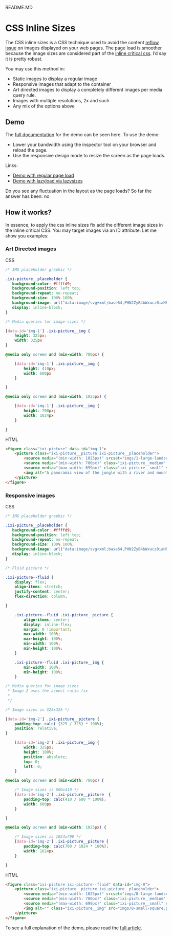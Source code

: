 README.MD

# CSS Inline Sizes

The CSS inline sizes is a CSS technique used to avoid the content [reflow issue](https://www.google.com/search?q=content+reflow+issue) on images displayed on your web pages. The page load is smoother because the image sizes are considered part of the [inline critical css](https://www.google.com/search?q=inline+critical+css). I’d say it is pretty robust. 

You may use this method in: 

- Static images to display a regular image
- Responsive images that adapt to the container
- Art directed images to display a completely different images per media query rule.  
- Images with multiple resolutions, 2x and such
- Any mix of the options above

## Demo

The [full documentation](https://pages.github.com/) for the demo can be seen here. To use the demo: 

- Lower your bandwidth using the inspector tool on your browser and reload the page. 
- Use the responsive design mode to resize the screen as the page loads. 

Links: 
- [Demo with regular page load](https://alberto-torres.github.io/css-inline-sizes/images.html)
- [Demo with lazyload via lazysizes](https://alberto-torres.github.io/css-inline-sizes/images-lazyload.html)

Do you see any fluctuation in the layout as the page loads? So far the answer has been: no

## How it works? 

In essence, to apply the css inline sizes fix add the different image sizes in the inline critical CSS. You may target images via an ID attribute.  Let me show you examples:

### Art Directed images

CSS

```css
/* IMG placeholder graphic */

.ixi-picture__placeholder {   
   background-color: #ffffd9; 
   background-position: left top;
   background-repeat: no-repeat; 
   background-size: 100% 100%;
   background-image: url("data:image/svg+xml;base64,PHN2ZyB4bWxucz0iaHR0cDovL3d3dy53My5vcmcvMjAwMC9zdmciIHZpZXdCb3g9IjAgMCAxNjMuMzkgMjM4LjI1Ij48ZGVmcz48c3R5bGU+LmF7ZmlsbDojZmZmO308L3N0eWxlPjwvZGVmcz48cGF0aCBjbGFzcz0iYSIgZD0iTTE1OSwyMzguMjUsMCwwSDguNjdMMTYzLjM5LDIzOC4yNVoiLz48L3N2Zz4=");
   display: inline-block;
}

/* Media queries for image sizes */

[data-id='img-1'] .ixi-picture__img {
	height: 325px;
	width: 325px 
}

@media only screen and (min-width: 700px) {

	[data-id='img-1'] .ixi-picture__img {
		height: 410px;
		width: 600px 
	}

}

@media only screen and (min-width: 1025px) {

	[data-id='img-1'] .ixi-picture__img {
		height: 700px;
		width: 1024px 
	}

}
```

HTML
```html
<figure class="ixi-picture" data-id="img-1">
	<picture class="ixi-picture__picture ixi-picture__placeholder">
		<source media="(min-width: 1025px)" srcset="imgs/1-large-landscape.png, imgs/1-large-landscape@2x.png 2x">
		<source media="(min-width: 700px)" class="ixi-picture__medium" srcset="imgs/1-medium-landscape.png, imgs/1-medium-landscape@2x.png 2x">
		<source media="(max-width: 699px)" class="ixi-picture__small" srcset="imgs/1-small-square.png, imgs/1-small-square@2x.png 2x">
		<img alt="A panoramic view of the jungle with a river and mountains" class="ixi-picture__img" src="imgs/1-small-square.png">
	</picture>
</figure>
```

### Responsive images

CSS
```css
/* IMG placeholder graphic */

.ixi-picture__placeholder {   
   background-color: #ffffd9; 
   background-position: left top;
   background-repeat: no-repeat; 
   background-size: 100% 100%;
   background-image: url("data:image/svg+xml;base64,PHN2ZyB4bWxucz0iaHR0cDovL3d3dy53My5vcmcvMjAwMC9zdmciIHZpZXdCb3g9IjAgMCAxNjMuMzkgMjM4LjI1Ij48ZGVmcz48c3R5bGU+LmF7ZmlsbDojZmZmO308L3N0eWxlPjwvZGVmcz48cGF0aCBjbGFzcz0iYSIgZD0iTTE1OSwyMzguMjUsMCwwSDguNjdMMTYzLjM5LDIzOC4yNVoiLz48L3N2Zz4=");
   display: inline-block;
}

/* Fluid picture */

.ixi-picture--fluid { 
	display: flex;
	align-items: stretch;
	justify-content: center;
	flex-direction: column;

}

	.ixi-picture--fluid .ixi-picture__picture {
		align-items: center;
		display: inline-flex;
		margin: 0 !important;
		max-width: 100%;
		max-height: 100%;
		min-width: 100%;
		min-height: 100%;
	}

	.ixi-picture--fluid .ixi-picture__img {
		min-width: 100%;
		min-height: 100%;
	}

/* Media queries for image sizes 
 * Image 2 uses the aspect ratio fix
 * 
 */

/* Image sizes is 325x325 */

[data-id='img-2'] .ixi-picture__picture {
	padding-top: calc( (325 / 325) * 100%);
	position: relative;
}

	[data-id='img-2'] .ixi-picture__img {
		width: 325px;
		height: 100%;
		position: absolute;
		top: 0;
		left: 0;
	}

@media only screen and (min-width: 700px) {

	/* Image sizes is 600x410 */
	[data-id='img-2'] .ixi-picture__picture  {
		padding-top: calc(410 / 600 * 100%);
		width: 600px 
	}

}

@media only screen and (min-width: 1025px) {

	/* Image sizes is 1024x700 */
	[data-id='img-2'] .ixi-picture__picture {
		padding-top: calc(700 / 1024 * 100%);
		width: 1024px 
	}

}
```

HTML
```html
<figure class="ixi-picture ixi-picture--fluid" data-id="img-8">
	<picture class="ixi-picture__picture ixi-picture__placeholder">
		<source media="(min-width: 1025px)" srcset="imgs/8-large-landscape.png, imgs/8-large-landscape@2x.png 2x">
		<source media="(min-width: 700px)" class="ixi-picture__medium" srcset="imgs/8-medium-landscape.png, imgs/8-medium-landscape@2x.png 2x">
		<source media="(max-width: 699px)" class="ixi-picture__small" srcset="imgs/8-small-square.png, imgs/8-small-square@2x.png 2x">
		<img alt="" class="ixi-picture__img" src="imgs/8-small-square.png">
	</picture>
</figure>
```


To see a full explanation of the demo, please read the [full article](https://pages.github.com/). 


